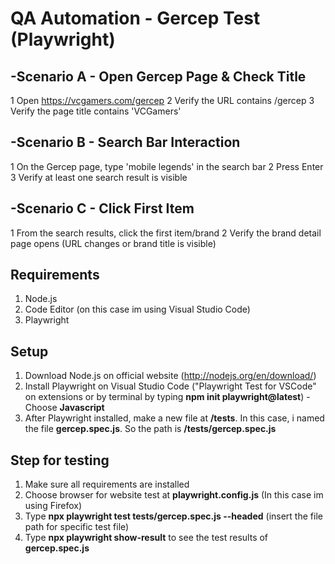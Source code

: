 # QA Automation - Gercep Test (Playwright)

## **-Scenario A - Open Gercep Page & Check Title**
 1 Open https://vcgamers.com/gercep
 2 Verify the URL contains /gercep
 3 Verify the page title contains 'VCGamers'
 
## **-Scenario B - Search Bar Interaction**
 1 On the Gercep page, type 'mobile legends' in the search bar
 2 Press Enter
 3 Verify at least one search result is visible
 
## **-Scenario C - Click First Item**
 1 From the search results, click the first item/brand
 2 Verify the brand detail page opens (URL changes or brand title is visible)

## **Requirements**
1. Node.js
2. Code Editor (on this case im using Visual Studio Code)
3. Playwright

## **Setup**
1. Download Node.js on official website (http://nodejs.org/en/download/)
2. Install Playwright on Visual Studio Code ("Playwright Test for VSCode" on extensions or by terminal by typing **npm init playwright@latest**)
     -Choose **Javascript**
3. After Playwright installed, make a new file at **/tests**. In this case, i named the file **gercep.spec.js**. So the path is **/tests/gercep.spec.js**

## **Step for testing**
1. Make sure all requirements are installed
2. Choose browser for website test at **playwright.config.js** (In this case im using Firefox)
3. Type **npx playwright test tests/gercep.spec.js --headed** (insert the file path for specific test file)
4. Type **npx playwright show-result** to see the test results of **gercep.spec.js**
